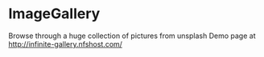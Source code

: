 # ImageGallery
Browse through a huge collection of pictures from unsplash
Demo page at http://infinite-gallery.nfshost.com/
